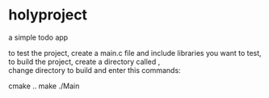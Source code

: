 # holyproject
a simple todo app

to test the project, create a main.c file and include libraries you want to test,   
to build the project, create a directory called <build>,   
change directory to build and enter this commands:  

cmake ..
make ./Main

